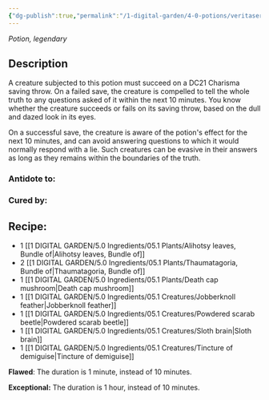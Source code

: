 ```yaml
---
{"dg-publish":true,"permalink":"/1-digital-garden/4-0-potions/veritaserum/","tags":["#potion","legendary"]}
---
```


*Potion, legendary* 

## Description

A creature subjected to this potion must succeed on a DC21 Charisma saving throw. On a failed save, the creature is compelled to tell the whole truth to any questions asked of it within the next 10 minutes. You know whether the creature succeeds or fails on its saving throw, based on the dull and dazed look in its eyes.

On a successful save, the creature is aware of the potion's effect for the next 10 minutes, and can avoid answering questions to which it would normally respond with a lie. Such creatures can be evasive in their answers as long as they remains within the boundaries of
the truth.

### Antidote to: 


### Cured by:


## Recipe:

- 1 [[1 DIGITAL GARDEN/5.0 Ingredients/05.1 Plants/Alihotsy leaves, Bundle of\|Alihotsy leaves, Bundle of]]
- 2 [[1 DIGITAL GARDEN/5.0 Ingredients/05.1 Plants/Thaumatagoria, Bundle of\|Thaumatagoria, Bundle of]]
- 1 [[1 DIGITAL GARDEN/5.0 Ingredients/05.1 Plants/Death cap mushroom\|Death cap mushroom]]
- 1 [[1 DIGITAL GARDEN/5.0 Ingredients/05.1 Creatures/Jobberknoll feather\|Jobberknoll feather]]
- 1 [[1 DIGITAL GARDEN/5.0 Ingredients/05.1 Creatures/Powdered scarab beetle\|Powdered scarab beetle]]
- 1 [[1 DIGITAL GARDEN/5.0 Ingredients/05.1 Creatures/Sloth brain\|Sloth brain]]
- 1 [[1 DIGITAL GARDEN/5.0 Ingredients/05.1 Creatures/Tincture of demiguise\|Tincture of demiguise]]

**Flawed**:
The duration is 1 minute, instead of 10 minutes.

**Exceptional:** 
The duration is 1 hour, instead of 10 minutes.
